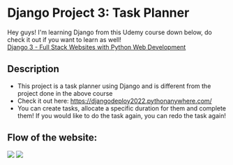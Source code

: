 <h1> Django Project 3: Task Planner </h1>

Hey guys! I'm learning Django from this Udemy course down below, do check it out if you want to learn as well!<br>
[Django 3 - Full Stack Websites with Python Web Development](https://www.udemy.com/course/django-3-make-websites-with-python-tutorial-beginner-learn-bootstrap/)

## Description
* This project is a task planner using Django and is different from the project done in the above course
* Check it out here: https://djangodeploy2022.pythonanywhere.com/
* You can create tasks, allocate a specific duration for them and complete them! If you would like to do the task again, you can redo the task again!

## Flow of the website:
<img src="https://res.cloudinary.com/dpxlluhmw/image/upload/v1670588828/Flowchart-1_qmn2v8.png">
<img src="https://res.cloudinary.com/dpxlluhmw/image/upload/v1670588840/Flowchart-2_fh6ylg.png">

